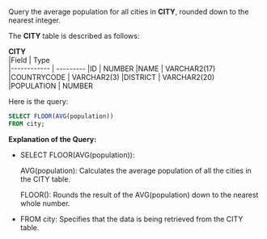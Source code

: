 Query the average population for all cities in __CITY__, rounded down to the nearest integer.

The __CITY__ table is described as follows:


  __CITY__     
|Field        | Type                     
|------------ | ---------
|ID           | NUMBER
|NAME         | VARCHAR2(17)
|COUNTRYCODE  | VARCHAR2(3)
|DISTRICT     | VARCHAR2(20)
|POPULATION   | NUMBER

Here is the query:

```SQL
SELECT FLOOR(AVG(population))
FROM city;
```

**Explanation of the Query:**

- SELECT FLOOR(AVG(population)):

  AVG(population): Calculates the average population of all the cities in the CITY table.
  
  FLOOR(): Rounds the result of the AVG(population) down to the nearest whole number.

- FROM city: Specifies that the data is being retrieved from the CITY table.
